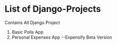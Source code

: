 # List of Django-Projects
Contains All Django Project


1. Basic Polls App
2. Personal Expenses App --Expensify Beta Version

